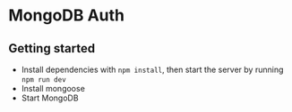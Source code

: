 # MongoDB Auth



## Getting started

- Install dependencies with `npm install`, then start the server by running `npm run dev`
- Install mongoose
- Start MongoDB
